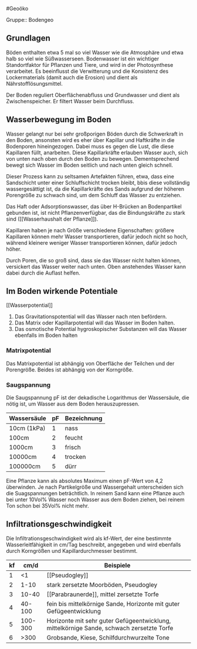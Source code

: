 #Geoöko 

Gruppe:: Bodengeo

## Grundlagen

Böden enthalten etwa 5 mal so viel Wasser wie die Atmosphäre und etwa halb so viel wie Süßwasserseen. Bodenwasser ist ein wichtiger Standortfaktor für Pflanzen und Tiere, und wird in der Photosynthese verarbeitet. Es beeinflusst die Verwitterung und die Konsistenz des Lockermaterials (damit auch die Erosion) und dient als Nährstofflösungsmittel.

Der Boden reguliert Oberflächenabfluss und Grundwasser und dient als Zwischenspeicher. Er filtert Wasser beim Durchfluss.

## Wasserbewegung im Boden

Wasser gelangt nur bei sehr großporigen Böden durch die Schwerkraft in den Boden, ansonsten wird es eher über Kapillar und Haftkräfte in die Bodenporen hineingezogen. Dabei muss es gegen die Lust, die diese Kapillaren füllt, anarbeiten. Diese Kapillarkräfte erlauben Wasser auch, sich von unten nach oben durch den Boden zu bewegen. Dementsprechend bewegt sich Wasser im Boden seitlich und nach unten gleich schnell.

Dieser Prozess kann zu seltsamen Artefakten führen, etwa, dass eine Sandschicht unter einer Schluffschicht trocken bleibt, bbis diese vollständig wassergesättigt ist, da die Kapillarkräfte des Sands aufgrund der höheren Porengröße zu schwach sind, um dem Schluff das Wasser zu entziehen.

Das Haft oder Adsorptionswasser, das über H-Brücken an Bodenpartikel gebunden ist, ist nicht Pflanzenverfügbar, das die Bindungskräfte zu stark sind ([[Wasserhaushalt der Pflanze]]).

Kapillaren haben je nach Größe verschiedene Eigenschaften: größere Kapillaren können mehr Wasser transportieren, dafür jedoch nicht so hoch, während kleinere weniger Wasser transportieren können, dafür jedoch höher.

Durch Poren, die so groß sind, dass sie das Wasser nicht halten können, versickert das Wasser weiter nach unten. Oben anstehendes Wasser kann dabei durch die Auflast helfen.

## Im Boden wirkende Potentiale

[[Wasserpotential]]

1. Das Gravitationspotential will das Wasser nach nten befördern.
2. Das Matrix oder Kapillarpotential will das Wasser im Boden halten.
3. Das osmotische Potential hygroskopischer Substanzen will das Wasser ebenfalls im Boden halten

### Matrixpotential

Das Matrixpotential ist abhängig von Oberfläche der Teilchen und der Porengröße. Beides ist abhängig von der Korngröße.

### Saugspannung

Die Saugspannung pF ist der dekadische Logarithmus der Wassersäule, die nötig ist, um Wasser aus dem Boden herauszupressen. 


| Wassersäule | pF  | Bezeichnung |
| ----------- | --- | ----------- |
| 10cm (1kPa) | 1   | nass        |
| 100cm       | 2   | feucht      |
| 1000cm      | 3   | frisch      |
| 10000cm     | 4   | trocken     |
| 100000cm    | 5   | dürr        |

Eine Pflanze kann als absolutes Maximum einen pF-Wert von 4,2 überwinden. Je nach Partikelgröße und Wassergehalt unterscheiden sich die Suagspannungen beträchtlich. In reinem Sand kann eine Pflanze auch bei unter 10Vol% Wasser noch Wasser aus dem Boden ziehen, bei reinem Ton schon bei 35Vol% nicht mehr.

## Infiltrationsgeschwindigkeit

Die Infiltrationsgeschwindigkeit wird als kf-Wert, der eine bestimmte Wasserleitfähigkeit in cm/Tag beschreibt,  angegeben und wird ebenfalls durch Korngrößen und Kapillardurchmesser bestimmt.


| kf  | cm/d    | Beispiele                                                                                |
| --- | ------- | ---------------------------------------------------------------------------------------- |
| 1   | <1      | [[Pseudogley]]                                                                           |
| 2   | 1-10    | stark zersetzte Moorböden, Pseudogley                                                    |
| 3   | 10-40   | [[Parabraunerde]], mittel zersetzte Torfe                                                |
| 4   | 40-100  | fein bis mittelkörnige Sande, Horizonte mit guter Gefügeentwicklung                      |
| 5   | 100-300 | Horizonte mit sehr guter Gefügeentwicklung, mittelkörnige Sande, schwach zersetzte Torfe |
| 6   | >300    | Grobsande, Kiese, Schilfdurchwurzelte Tone                                                                                         |
